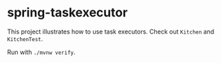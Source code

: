 # spring-taskexecutor

This project illustrates how to use task executors. Check out `Kitchen` and `KitchenTest`.

Run with `./mvnw verify`.
